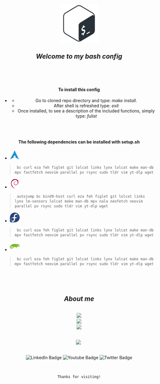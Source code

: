 <div align="center">
  <p>
    <img src="https://github.com/devicons/devicon/blob/master/icons/bash/bash-plain.svg" width="128" height="128">
  </p>
</div>

<div align="center">

## *Welcome to my bash config*

</div>

<div align="center">
  <p><br><br><br></p>

#### To install this config
-
  -  Go to cloned repo directory and type: *make install*.
  -  After shell is refreshed type: *exit*
  -  Once installed, to see a description of the included functions, simply type:  *fulist*

</div>

<div align="center">
  <p><br><br></p>

#### The following dependencies can be installed with setup.sh

</div>

<div>
  
- <img src="https://github.com/devicons/devicon/blob/master/icons/archlinux/archlinux-original.svg" width="32" height="32">
>      bc curl eza feh figlet git lolcat links lynx lolcat make man-db mpv fastfetch neovim parallel pv rsync sudo tldr vim yt-dlp wget

- <img src="https://github.com/devicons/devicon/blob/master/icons/debian/debian-original.svg" width="32" height="32">
>      autojump bc bind9-host curl eza feh figlet git lolcat links lynx lm-sensors lolcat make man-db mpv nala neofetch neovim parallel pv rsync sudo tldr vim yt-dlp wget

- <img src="https://github.com/devicons/devicon/blob/master/icons/fedora/fedora-original.svg" width="32" height="32">
>      bc curl eza feh figlet git lolcat links lynx lolcat make man-db mpv fastfetch neovim parallel pv rsync sudo tldr vim yt-dlp wget

- <img src="https://github.com/devicons/devicon/blob/master/icons/opensuse/opensuse-original.svg" width="32" height="32">
>      bc curl eza feh figlet git lolcat links lynx lolcat make man-db mpv fastfetch neovim parallel pv rsync sudo tldr vim yt-dlp wget

</div>

<div align="center">
  <p><br><br><br></p>

## *About me*

</div>

<div align="center">
  <p><br>
  <img src="http://github-readme-streak-stats.herokuapp.com?user=thorbits&theme=transparent"/><br>
  <img src="https://github-readme-stats.vercel.app/api?username=thorbits&show_icons=true&theme=transparent&rank_icon=github"/><br>
  <img src="https://github-readme-stats.vercel.app/api/top-langs/?username=thorbits&layout=compact&theme=transparent"/><br>
  </p>
</div>

<div align="center">
  <p><br>
  <img src="https://img.shields.io/github/commit-activity/t/thorbits/thbashrc">
  <img src="https://komarev.com/ghpvc/?username=thorbits&style=flat-square&color=blue" alt=""/>
  </p>
</div>

<div align="center">
  <p><br>
  <img src="https://img.shields.io/badge/LinkedIn-blue?style=for-the-badge&logo=linkedin&logoColor=white" alt="LinkedIn Badge"/>
  <img src="https://img.shields.io/badge/YouTube-red?style=for-the-badge&logo=youtube&logoColor=white" alt="Youtube Badge"/>
  <img src="https://img.shields.io/badge/Twitter-blue?style=for-the-badge&logo=twitter&logoColor=white" alt="Twitter Badge"/>
  </p>
</div>

<div align="center">
  <p><br>
    
  ``Thanks for visiting!``
  
  </p>
</div>
